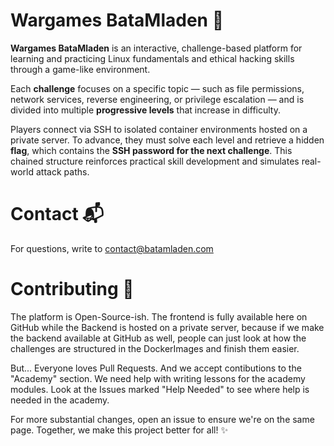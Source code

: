 # Wargames BataMladen 🚩

**Wargames BataMladen** is an interactive, challenge-based platform for learning and practicing Linux fundamentals and ethical hacking skills through a game-like environment.

Each **challenge** focuses on a specific topic — such as file permissions, network services, reverse engineering, or privilege escalation — and is divided into multiple **progressive levels** that increase in difficulty.

Players connect via SSH to isolated container environments hosted on a private server. To advance, they must solve each level and retrieve a hidden **flag**, which contains the **SSH password for the next challenge**. This chained structure reinforces practical skill development and simulates real-world attack paths.



# Contact 📬

For questions, write to [contact@batamladen.com](mailto:contact@batamladen.com)


# Contributing 🌟

The platform is Open-Source-ish. The frontend is fully available here on GitHub while the Backend is hosted on a private server, because if we make the backend available at GitHub as well, people can just look at how the challenges are structured in the DockerImages and finish them easier.


But... Everyone loves Pull Requests. And we accept contibutions to the "Academy" section.
We need help with writing lessons for the academy modules.
Look at the Issues marked "Help Needed" to see where help is needed in the academy.

For more substantial changes, open an issue to ensure we're on the same page. Together, we make this project better for all! ✨

